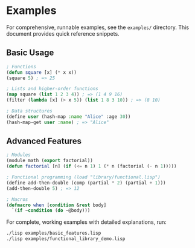 # Examples

For comprehensive, runnable examples, see the `examples/` directory. This document provides quick reference snippets.

## Basic Usage

```lisp
; Functions
(defun square [x] (* x x))
(square 5) ; => 25

; Lists and higher-order functions
(map square (list 1 2 3 4)) ; => (1 4 9 16)
(filter (lambda [x] (> x 5)) (list 1 8 3 10)) ; => (8 10)

; Data structures
(define user (hash-map :name "Alice" :age 30))
(hash-map-get user :name) ; => "Alice"
```

## Advanced Features

```lisp
; Modules
(module math (export factorial))
(defun factorial [n] (if (<= n 1) 1 (* n (factorial (- n 1)))))

; Functional programming (load "library/functional.lisp")
(define add-then-double (comp (partial * 2) (partial + 1)))
(add-then-double 5) ; => 12

; Macros
(defmacro when [condition &rest body]
  `(if ~condition (do ~@body)))
```

For complete, working examples with detailed explanations, run:
```bash
./lisp examples/basic_features.lisp
./lisp examples/functional_library_demo.lisp
```
